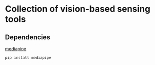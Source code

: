# Collection of vision-based sensing tools  

## Dependencies

[mediapipe](https://github.com/google/mediapipe)

```sh
pip install mediapipe
```
